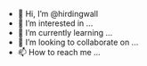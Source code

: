 - 👋 Hi, I’m @hirdingwall
- 👀 I’m interested in ...
- 🌱 I’m currently learning ...
- 💞️ I’m looking to collaborate on ...
- 📫 How to reach me ...

<!---
hirdingwall/hirdingwall is a ✨ special ✨ repository because its `README.md` (this file) appears on your GitHub profile.
You can click the Preview link to take a look at your changes.
--->
